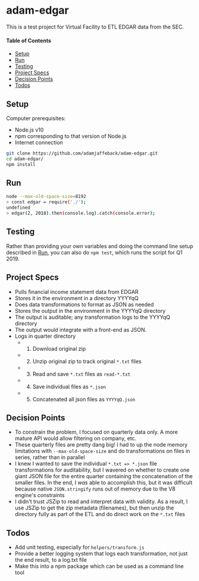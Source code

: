 # adam-edgar

This is a test project for Virtual Facility to ETL EDGAR data from the SEC.

#### Table of Contents

- [Setup](#setup)
- [Run](#run)
- [Testing](#testing)
- [Project Specs](#project-specs)
- [Decision Points](#decision-points)
- [Todos](#todos)

## Setup

Computer prerequisites:

- Node.js v10
- npm corresponding to that version of Node.js
- Internet connection

```bash
git clone https://github.com/adamjaffeback/adam-edgar.git
cd adam-edgar/
npm install
```

## Run

```bash
node --max-old-space-size=8192
> const edgar = require('./');
undefined
> edgar(2, 2018).then(console.log).catch(console.error);
```

## Testing

Rather than providing your own variables and doing the command line setup described in [Run](#run), you can also do `npm test`, which runs the script for Q1 2019.

## Project Specs

- Pulls financial income statement data from EDGAR
- Stores it in the environment in a directory YYYYqQ
- Does data transformations to format as JSON as needed
- Stores the output in the environment in the YYYYqQ directory
- The output is auditable; any transformation logs to the YYYYqQ directory
- The output would integrate with a front-end as JSON.
- Logs in quarter directory
  - 1. Download original zip
  - 2. Unzip original zip to track original `*.txt` files
  - 3. Read and save `*.txt` files as `read-*.txt`
  - 4. Save individual files as `*.json`
  - 5. Concatenated all json files as `YYYYqQ.json`

## Decision Points

- To constrain the problem, I focused on quarterly data only. A more mature API would allow filtering on company, etc.
- These quarterly files are pretty dang big! I had to up the node memory limitations with `--max-old-space-size` and do transformations on files in series, rather than in parallel
- I knew I wanted to save the individual `*.txt => *.json` file transformations for auditability, but I wavered on whether to create one giant JSON file for the entire quarter containing the concatenation of the smaller files. In the end, I *was* able to accomplish this, but it was difficult because native `JSON.stringify` runs out of memory due to the V8 engine's constraints
- I didn't trust JSZip to read and interpret data with validity. As a result, I use JSZip to get the zip metadata (filenames), but then unzip the directory fully as part of the ETL and do direct work on the `*.txt` files

## Todos

- Add unit testing, especially for `helpers/transform.js`
- Provide a better logging system that logs each transformation, not just the end result, to a log.txt file
- Make this into a npm package which can be used as a command line tool

